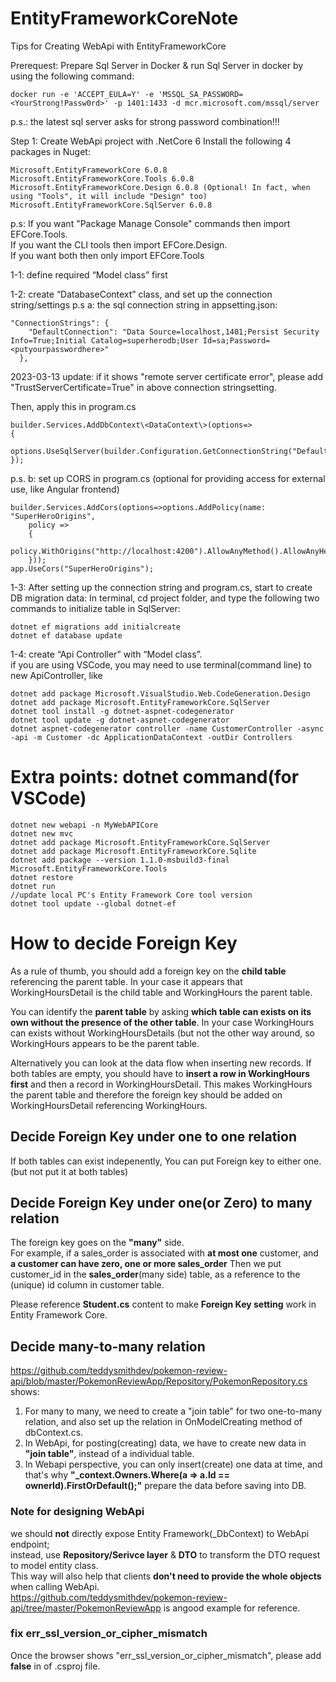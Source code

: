 # EntityFrameworkCoreNote
Tips for Creating WebApi with EntityFrameworkCore 

Prerequest: Prepare Sql Server in Docker & run Sql Server in docker by using the following command:    
```
docker run -e 'ACCEPT_EULA=Y' -e 'MSSQL_SA_PASSWORD=<YourStrong!Passw0rd>' -p 1401:1433 -d mcr.microsoft.com/mssql/server
```
p.s.: the latest sql server asks for strong password combination!!! 

Step 1: Create WebApi project with .NetCore 6 
Install the following 4 packages in Nuget: 
```
Microsoft.EntityFrameworkCore 6.0.8 
Microsoft.EntityFrameworkCore.Tools 6.0.8 
Microsoft.EntityFrameworkCore.Design 6.0.8 (Optional! In fact, when using "Tools", it will include "Design" too)
Microsoft.EntityFrameworkCore.SqlServer 6.0.8 
```
p.s: If you want "Package Manage Console" commands then import EFCore.Tools.    
If you want the CLI tools then import EFCore.Design.    
If you want both then only import EFCore.Tools    

1-1: define required “Model class” first 

1-2: create “DatabaseContext” class, and set up the connection string/settings 
p.s a: the sql connection string in appsetting.json:
```
"ConnectionStrings": { 
    "DefaultConnection": "Data Source=localhost,1401;Persist Security Info=True;Initial Catalog=superherodb;User Id=sa;Password=<putyourpasswordhere>" 
  }, 
```
2023-03-13 update:
if it shows "remote server certificate error", please add "TrustServerCertificate=True" in above connection stringsetting.
 

Then, apply this in program.cs
```
builder.Services.AddDbContext\<DataContext\>(options=> 
{ 
    options.UseSqlServer(builder.Configuration.GetConnectionString("DefaultConnection")); 
}); 
```
p.s. b: set up CORS in program.cs (optional for providing access for external use, like Angular frontend)
```
builder.Services.AddCors(options=>options.AddPolicy(name: "SuperHeroOrigins", 
    policy => 
    { 
        policy.WithOrigins("http://localhost:4200").AllowAnyMethod().AllowAnyHeader(); 
    })); 
app.UseCors("SuperHeroOrigins"); 
```

1-3:
After setting up the connection string and program.cs, start to create DB migration data:
In terminal, cd project folder, and type the following two commands to initialize table in SqlServer:
```
dotnet ef migrations add initialcreate
dotnet ef database update 
```

1-4: create “Api Controller” with “Model class”.    
if you are using VSCode, you may need to use terminal(command line) to new ApiController, like
```
dotnet add package Microsoft.VisualStudio.Web.CodeGeneration.Design
dotnet add package Microsoft.EntityFrameworkCore.SqlServer
dotnet tool install -g dotnet-aspnet-codegenerator
dotnet tool update -g dotnet-aspnet-codegenerator
dotnet aspnet-codegenerator controller -name CustomerController -async -api -m Customer -dc ApplicationDataContext -outDir Controllers
```


# Extra points: dotnet command(for VSCode)
```
dotnet new webapi -n MyWebAPICore
dotnet new mvc  
dotnet add package Microsoft.EntityFrameworkCore.SqlServer
dotnet add package Microsoft.EntityFrameworkCore.Sqlite
dotnet add package --version 1.1.0-msbuild3-final Microsoft.EntityFrameworkCore.Tools 
dotnet restore      
dotnet run
//update local PC's Entity Framework Core tool version
dotnet tool update --global dotnet-ef
```
#  How to decide Foreign Key    
As a rule of thumb, you should add a foreign key on the **child table** referencing the parent table. In your case it appears that WorkingHoursDetail is the child table and WorkingHours the parent table.

You can identify the **parent table** by asking **which table can exists on its own without the presence of the other table**. In your case WorkingHours can exists without WorkingHoursDetails (but not the other way around, so WorkingHours appears to be the parent table.

Alternatively you can look at the data flow when inserting new records. If both tables are empty, you should have to **insert a row in WorkingHours first** and then a record in WorkingHoursDetail. This makes WorkingHours the parent table and therefore the foreign key should be added on WorkingHoursDetail referencing WorkingHours.
## Decide Foreign Key under one to one relation   
If both tables can exist indepenently, You can put Foreign key to either one.(but not put it at both tables)    
## Decide Foreign Key under one(or Zero) to many relation    
The foreign key goes on the **"many"** side.    
For example, if a sales_order is associated with **at most one** customer, and **a customer can have zero, one or more sales_order**
Then we put customer_id in the **sales_order**(many side) table, as a reference to the (unique) id column in customer table.    

Please reference **Student.cs** content to make **Foreign Key setting** work in Entity Framework Core.
## Decide many-to-many relation
https://github.com/teddysmithdev/pokemon-review-api/blob/master/PokemonReviewApp/Repository/PokemonRepository.cs shows:    
1.  For many to many, we need to create a "join table" for two one-to-many relation, and also set up the relation in OnModelCreating method of dbContext.cs.
2.  In WebApi, for posting(creating) data, we have to create new data in **"join table"**, instead of a individual table.
3.  In Webapi perspective, you can only insert(create) one data at time, and that's why **"_context.Owners.Where(a => a.Id == ownerId).FirstOrDefault();"** prepare the data before saving into DB.

### Note for designing WebApi
we should **not** directly expose Entity Framework(_DbContext) to WebApi endpoint;    
instead, use **Repository/Serivce layer** & **DTO** to transform the DTO request to model entity class.    
This way will also help that clients **don't need to provide the whole objects** when calling WebApi.    
https://github.com/teddysmithdev/pokemon-review-api/tree/master/PokemonReviewApp is angood example for reference.

### fix err_ssl_version_or_cipher_mismatch
Once the browser shows "err_ssl_version_or_cipher_mismatch", please add **<UseAppHost>false</UseAppHost>** in **<PropertyGroup>** of .csproj file.    

